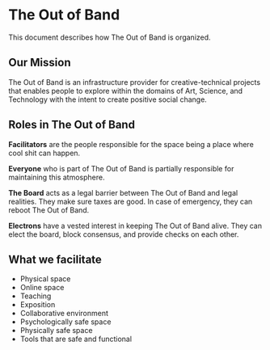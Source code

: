 # The Out of Band

This document describes how The Out of Band is organized.

## Our Mission

The Out of Band is an infrastructure provider for creative-technical projects that enables people to explore within the domains of Art, Science, and Technology with the intent to create positive social change.

## Roles in The Out of Band

**Facilitators** are the people responsible for the space being a place where cool shit can happen.

**Everyone** who is part of The Out of Band is partially responsible for maintaining this atmosphere.

**The Board** acts as a legal barrier between The Out of Band and legal realities. They make sure taxes are good. In case of emergency, they can reboot The Out of Band.

**Electrons** have a vested interest in keeping The Out of Band alive. They can elect the board, block consensus, and provide checks on each other.

## What we facilitate

* Physical space
* Online space
* Teaching
* Exposition
* Collaborative environment
* Psychologically safe space
* Physically safe space
* Tools that are safe and functional
